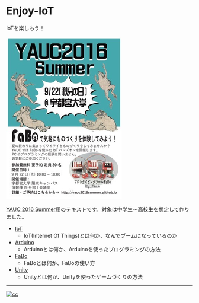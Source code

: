 # Enjoy-IoT

IoTを楽しもう！

![yauc](img/2016summer_original.jpg)

[YAUC 2016 Summer](https://yauc2016summer.github.io/)用のテキストです。対象は中学生〜高校生を想定して作りました。

* [IoT](IoT.md)
    * IoT(Internet Of Things)とは何か、なんでブームになっているのか
* [Arduino](arduino.md)
    * Arduinoとは何か、Arduinoを使ったプログラミングの方法
* [FaBo](fabo.md)
    * FaBoとは何か、FaBoの使い方
* [Unity](unity.md)
    * Unityとは何か、Unityを使ったゲームづくりの方法

---

[![cc](https://licensebuttons.net/l/by-nc-sa/2.1/jp/88x31.png)](https://creativecommons.org/licenses/by-nc-sa/2.1/jp/)
